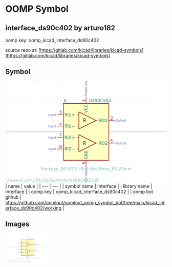 # OOMP Symbol  
## interface_ds90c402  by arturo182  
  
oomp key: oomp_kicad_interface_ds90c402  
  
source repo at: [https://gitlab.com/kicad/libraries/kicad-symbols](https://gitlab.com/kicad/libraries/kicad-symbols)  
## Symbol  
  
[![working.png](working_600.png)](working.png)  
| name | value | 
| --- | --- | 
| symbol name | Interface | 
| library name | Interface | 
| oomp key | oomp_kicad_interface_ds90c402 | 
| oomp bot github | https://github.com/oomlout/oomlout_oomp_symbol_bot/tree/main/kicad_interface_ds90c402/working | 
## Images  
  
[![working.png](working_140.png)](working.png)  
